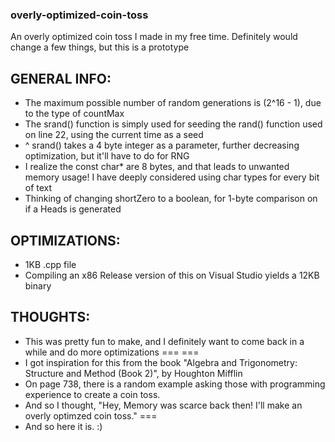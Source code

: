 ### overly-optimized-coin-toss
An overly optimized coin toss I made in my free time. Definitely would change a few things, but this is a prototype


## GENERAL INFO:
- The maximum possible number of random generations is (2^16 - 1), due to the type of countMax
- The srand() function is simply used for seeding the rand() function used on line 22, using the current time as a seed
- ^ srand() takes a 4 byte integer as a parameter, further decreasing optimization, but it'll have to do for RNG
- I realize the const char* are 8 bytes, and that leads to unwanted memory usage! I have deeply considered using char types for every bit of text
- Thinking of changing shortZero to a boolean, for 1-byte comparison on if a Heads is generated

## OPTIMIZATIONS:
- 1KB .cpp file
- Compiling an x86 Release version of this on Visual Studio yields a 12KB binary

## THOUGHTS:
- This was pretty fun to make, and I definitely want to come back in a while and do more optimizations
===
===
- I got inspiration for this from the book "Algebra and Trigonometry: Structure and Method (Book 2)", by Houghton Mifflin
- On page 738, there is a random example asking those with programming experience to create a coin toss.
- And so I thought, "Hey, Memory was scarce back then! I'll make an overly optimzed coin toss."
===
- And so here it is. :)

